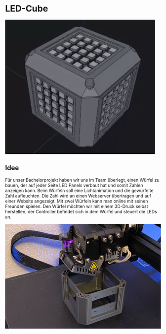 # LED-Cube

![3d Cube](https://github.com/ezzcodeezzlife/LED-Cube/blob/main/3DModel/3d-model.PNG?raw=true)

## Idee

Für unser Bachelorprojekt haben wir uns im Team überlegt, einen Würfel zu bauen, der auf jeder Seite LED Panels verbaut hat und somit Zahlen anzeigen kann. Beim Würfeln soll eine Lichtanimation und die gewürfelte Zahl aufleuchten. Die Zahl wird an einen Webserver übertragen und auf einer Website angezeigt. Mit zwei Würfeln kann man online mit seinen Freunden spielen.
Den Würfel möchten wir mit einem 3D-Druck selbst herstellen, der Controller befindet sich in dem Würfel und steuert die LEDs an.

![3d Cube print](https://github.com/ezzcodeezzlife/LED-Cube/blob/main/3DModel/print.PNG?raw=true)
